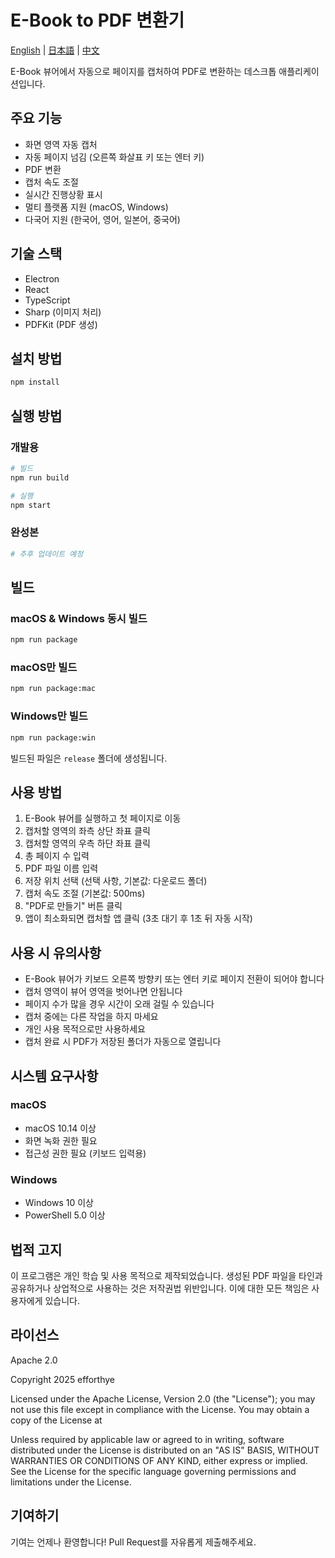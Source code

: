 # E-Book to PDF 변환기
[English](README.md) | [日本語](docs/README.ja.md) | [中文](docs/README.zh.md)

E-Book 뷰어에서 자동으로 페이지를 캡처하여 PDF로 변환하는 데스크톱 애플리케이션입니다.

## 주요 기능
- 화면 영역 자동 캡처
- 자동 페이지 넘김 (오른쪽 화살표 키 또는 엔터 키)
- PDF 변환
- 캡처 속도 조절
- 실시간 진행상황 표시
- 멀티 플랫폼 지원 (macOS, Windows)
- 다국어 지원 (한국어, 영어, 일본어, 중국어)

## 기술 스택
- Electron
- React
- TypeScript
- Sharp (이미지 처리)
- PDFKit (PDF 생성)

## 설치 방법
```bash
npm install
```

## 실행 방법

### 개발용
```bash
# 빌드
npm run build

# 실행
npm start
```

### 완성본
```bash
# 추후 업데이트 예정
```

## 빌드

### macOS & Windows 동시 빌드
```bash
npm run package
```

### macOS만 빌드
```bash
npm run package:mac
```

### Windows만 빌드
```bash
npm run package:win
```

빌드된 파일은 `release` 폴더에 생성됩니다.

## 사용 방법
1. E-Book 뷰어를 실행하고 첫 페이지로 이동
2. 캡처할 영역의 좌측 상단 좌표 클릭
3. 캡처할 영역의 우측 하단 좌표 클릭
4. 총 페이지 수 입력
5. PDF 파일 이름 입력
6. 저장 위치 선택 (선택 사항, 기본값: 다운로드 폴더)
7. 캡처 속도 조절 (기본값: 500ms)
8. "PDF로 만들기" 버튼 클릭
9. 앱이 최소화되면 캡처할 앱 클릭 (3초 대기 후 1초 뒤 자동 시작)

## 사용 시 유의사항
- E-Book 뷰어가 키보드 오른쪽 방향키 또는 엔터 키로 페이지 전환이 되어야 합니다
- 캡처 영역이 뷰어 영역을 벗어나면 안됩니다
- 페이지 수가 많을 경우 시간이 오래 걸릴 수 있습니다
- 캡처 중에는 다른 작업을 하지 마세요
- 개인 사용 목적으로만 사용하세요
- 캡처 완료 시 PDF가 저장된 폴더가 자동으로 열립니다

## 시스템 요구사항

### macOS
- macOS 10.14 이상
- 화면 녹화 권한 필요
- 접근성 권한 필요 (키보드 입력용)

### Windows
- Windows 10 이상
- PowerShell 5.0 이상

## 법적 고지
이 프로그램은 개인 학습 및 사용 목적으로 제작되었습니다.
생성된 PDF 파일을 타인과 공유하거나 상업적으로 사용하는 것은 저작권법 위반입니다.
이에 대한 모든 책임은 사용자에게 있습니다.

## 라이선스
Apache 2.0

Copyright 2025 efforthye

Licensed under the Apache License, Version 2.0 (the "License"); you may not use this file except in compliance with the License. You may obtain a copy of the License at

Unless required by applicable law or agreed to in writing, software distributed under the License is distributed on an "AS IS" BASIS, WITHOUT WARRANTIES OR CONDITIONS OF ANY KIND, either express or implied. See the License for the specific language governing permissions and limitations under the License.

## 기여하기
기여는 언제나 환영합니다! Pull Request를 자유롭게 제출해주세요.
